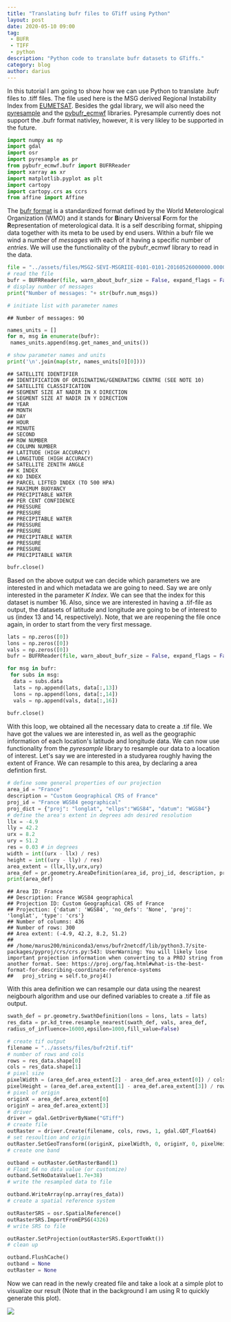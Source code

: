 ```yaml
---
title: "Translating bufr files to GTiff using Python"
layout: post
date: 2020-05-10 09:00
tag: 
 - BUFR
 - TIFF
 - python
description: "Python code to translate bufr datasets to GTiffs."
category: blog
author: darius
---
```


In this tutorial I am going to show how we can use Python to translate
.bufr files to .tiff files. The file used here is the MSG derived Regional
Instability Index from [EUMETSAT](https://navigator.eumetsat.int/product/EO:EUM:DAT:MSG:RIIE). 
Besides the gdal library, we will also need the [pyresample](https://pyresample.readthedocs.io/en/latest/)
and the [pybufr_ecmwf](https://github.com/jdkloe/pybufr-ecmwf) libraries.
Pyresample currently does not support the .bufr format nativley, however, it is 
very likley to be supported in the future. 


```python
import numpy as np
import gdal
import osr
import pyresample as pr
from pybufr_ecmwf.bufr import BUFRReader
import xarray as xr
import matplotlib.pyplot as plt
import cartopy
import cartopy.crs as ccrs
from affine import Affine
```
The [bufr format](https://www.wmo.int/pages/prog/www/WDM/Guides/Guide-binary-1A.html) 
is a standardized format defined by the World Meterological Organization (WMO)
and it stands for **B**inary **U**niversal **F**orm for the **R**epresentation of
meterological data. It is a self describing format, shipping data together with its meta
to be used by end users. Within a bufr file we wind a number of _messages_ with
each of it having a specific number of _entries_. We will use the functionality
of the pybufr_ecmwf library to read in the data.


```python
file = "../assets/files/MSG2-SEVI-MSGRIIE-0101-0101-20160526000000.000000000Z-20160526000602-1403456.bfr"
# read the file
bufr = BUFRReader(file, warn_about_bufr_size = False, expand_flags = False)
# display number of messages
print("Number of messages: "+ str(bufr.num_msgs))

# initiate list with parameter names
```

```
## Number of messages: 90
```

```python
names_units = []
for m, msg in enumerate(bufr):
 names_units.append(msg.get_names_and_units())

# show parameter names and units
print('\n'.join(map(str, names_units[0][0])))
```

```
## SATELLITE IDENTIFIER
## IDENTIFICATION OF ORIGINATING/GENERATING CENTRE (SEE NOTE 10)
## SATELLITE CLASSIFICATION
## SEGMENT SIZE AT NADIR IN X DIRECTION
## SEGMENT SIZE AT NADIR IN Y DIRECTION
## YEAR
## MONTH
## DAY
## HOUR
## MINUTE
## SECOND
## ROW NUMBER
## COLUMN NUMBER
## LATITUDE (HIGH ACCURACY)
## LONGITUDE (HIGH ACCURACY)
## SATELLITE ZENITH ANGLE
## K INDEX
## KO INDEX
## PARCEL LIFTED INDEX (TO 500 HPA)
## MAXIMUM BUOYANCY
## PRECIPITABLE WATER
## PER CENT CONFIDENCE
## PRESSURE
## PRESSURE
## PRECIPITABLE WATER
## PRESSURE
## PRESSURE
## PRECIPITABLE WATER
## PRESSURE
## PRESSURE
## PRECIPITABLE WATER
```

```python
bufr.close()
```
Based on the above output we can decide which parameters we are interested in and 
which metadata we are going to need. Say we are only interested in the parameter
_K Index_. We can see that the index for this dataset is number 16. Also, since
we are interested in having a .tif-file as output, the datasets of latitude and 
longitude are going to be of interest to us (index 13 and 14, respectively).
Note, that we are reopening the file once again, in order to start from the very 
first message.


```python
lats = np.zeros([0])
lons = np.zeros([0])
vals = np.zeros([0])
bufr = BUFRReader(file, warn_about_bufr_size = False, expand_flags = False)

for msg in bufr:
 for subs in msg:
  data = subs.data
  lats = np.append(lats, data[:,13])
  lons = np.append(lons, data[:,14])
  vals = np.append(vals, data[:,16])
  
bufr.close()
```

With this loop, we obtained all the necessary data to create a .tif file. We have
got the values we are interested in, as well as the geographic information of 
each location's latitude and longitude data. We can now use functionality from the
_pyresample_ library to resample our data to a location of interest. Let's say
we are interested in a studyarea roughly having the extent of France.
We can resample to this area, by declaring a area defintion first.


```python
# define some general properties of our projection
area_id = "France"
description = "Custom Geographical CRS of France"
proj_id = "France WGS84 geographical"
proj_dict = {"proj": "longlat", "ellps":"WGS84", "datum": "WGS84"}
# define the area's extent in degrees adn desired resolution
llx = -4.9
lly = 42.2
urx = 8.2
ury = 51.2
res = 0.03 # in degrees
width = int((urx - llx) / res)
height = int((ury - lly) / res)
area_extent = (llx,lly,urx,ury)
area_def = pr.geometry.AreaDefinition(area_id, proj_id, description, proj_dict, width, height, area_extent)
print(area_def)
```

```
## Area ID: France
## Description: France WGS84 geographical
## Projection ID: Custom Geographical CRS of France
## Projection: {'datum': 'WGS84', 'no_defs': 'None', 'proj': 'longlat', 'type': 'crs'}
## Number of columns: 436
## Number of rows: 300
## Area extent: (-4.9, 42.2, 8.2, 51.2)
## 
## /home/marus200/miniconda3/envs/bufr2netcdf/lib/python3.7/site-packages/pyproj/crs/crs.py:543: UserWarning: You will likely lose important projection information when converting to a PROJ string from another format. See: https://proj.org/faq.html#what-is-the-best-format-for-describing-coordinate-reference-systems
##   proj_string = self.to_proj4()
```
With this area definition we can resample our data using the nearest neigbourh 
algorithm and use our defined variables to create a .tif file as output.


```python
swath_def = pr.geometry.SwathDefinition(lons = lons, lats = lats)
res_data = pr.kd_tree.resample_nearest(swath_def, vals, area_def,
radius_of_influence=16000,epsilon=1000,fill_value=False)

# create tif output
filename = "../assets/files/bufr2tif.tif"
# number of rows and cols
rows = res_data.shape[0]
cols = res_data.shape[1]
# pixel size
pixelWidth = (area_def.area_extent[2] - area_def.area_extent[0]) / cols
pixelHeight = (area_def.area_extent[1] - area_def.area_extent[3]) / rows
# pixel of origin
originX = area_def.area_extent[0]
originY = area_def.area_extent[3]
# driver
driver = gdal.GetDriverByName("GTiff")
# create file 
outRaster = driver.Create(filename, cols, rows, 1, gdal.GDT_Float64)
# set resoultion and origin
outRaster.SetGeoTransform((originX, pixelWidth, 0, originY, 0, pixelHeight))
# create one band
```

```python
outband = outRaster.GetRasterBand(1)
# Float_64 no data value (or customize)
outband.SetNoDataValue(1.7e+38)
# write the resampled data to file
```

```python
outband.WriteArray(np.array(res_data))
# create a spatial reference system
```

```python
outRasterSRS = osr.SpatialReference()
outRasterSRS.ImportFromEPSG(4326)
# write SRS to file
```

```python
outRaster.SetProjection(outRasterSRS.ExportToWkt())
# clean up
```

```python
outband.FlushCache()
outband = None
outRaster = None
```
Now we can read in the newly created file and take a look at a simple plot
to visualize our result (Note that in the background I am using R to quickly generate
this plot).

![]({{site_url}}/assets/blog_images/2020-05-10-bufr2tif_files/figure-html/plot-1.png)<!-- -->


